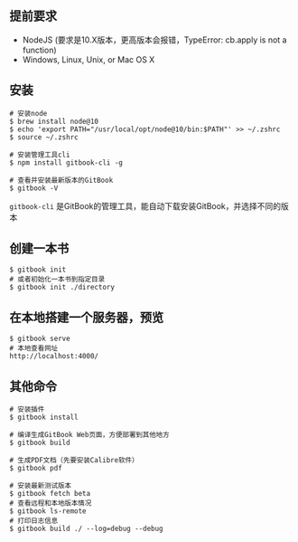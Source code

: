 ## 提前要求
* NodeJS (要求是10.X版本，更高版本会报错，TypeError: cb.apply is not a function)
* Windows, Linux, Unix, or Mac OS X

## 安装
```
# 安装node
$ brew install node@10
$ echo 'export PATH="/usr/local/opt/node@10/bin:$PATH"' >> ~/.zshrc
$ source ~/.zshrc

# 安装管理工具cli
$ npm install gitbook-cli -g

# 查看并安装最新版本的GitBook
$ gitbook -V
```
`gitbook-cli` 是GitBook的管理工具，能自动下载安装GitBook，并选择不同的版本

## 创建一本书
```
$ gitbook init
# 或者初始化一本书到指定目录
$ gitbook init ./directory
```

## 在本地搭建一个服务器，预览
```
$ gitbook serve
# 本地查看网址
http://localhost:4000/
```

## 其他命令
```
# 安装插件
$ gitbook install
```

```
# 编译生成GitBook Web页面，方便部署到其他地方
$ gitbook build
```

```
# 生成PDF文档（先要安装Calibre软件）
$ gitbook pdf
```
```
# 安装最新测试版本
$ gitbook fetch beta
# 查看远程和本地版本情况
$ gitbook ls-remote
# 打印日志信息
$ gitbook build ./ --log=debug --debug
```

